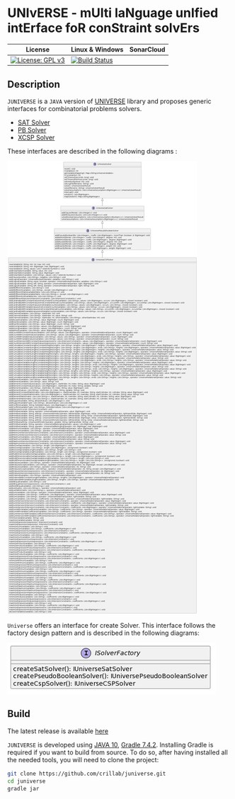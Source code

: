 # UNIvERSE - mUlti laNguage unIfied intErface foR conStraint solvErs

| License | Linux                                                                                                                                                         & Windows | SonarCloud |
| -------- |--------------------------------------------------------------------------------------------------------------------------------------------------------------- |-------- |
| [![License: GPL v3](https://img.shields.io/badge/License-GPL%20v3-blue.svg)](http://www.gnu.org/licenses/gpl-3.0)     | [![Build Status](https://github.com/crillab/juniverse/actions/workflows/build-jar.yml/badge.svg)](https://github.com/crillab/juniverse/actions/workflows/build-jar.yml) |    |

## Description
 
`JUNIVERSE` is a `JAVA` version of [UNIVERSE](https://github.com/crillab/universe) library and proposes generic interfaces for combinatorial problems solvers. 

- [SAT Solver](src/main/java/fr/univartois/cril/juniverse/sat/IUniverseSatSolver.java)
- [PB Solver](src/main/java/fr/univartois/cril/juniverse/pb/IUniversePseudoBooleanSolver.java)
- [XCSP Solver](src/main/java/fr/univartois/cril/juniverse/csp/IUniverseCSPSolver.java) 

These interfaces are described in the following diagrams :

![Solvers Interface](./doc/figures/solverinterfaces.png)

`Universe` offers an interface for create Solver. This interface follows the factory design pattern and is described
in the following diagrams: 

![factory](./doc/figures/factory.png)

## Build

The latest release is available [here](https://github.com/crillab/juniverse/releases/latest)

`JUNIVERSE` is developed using [JAVA 10](), [Gradle 7.4.2](https://gradle.org/).
Installing Gradle is required if you want to build from source.
To do so, after having installed all the needed tools, you will need to clone
the project:

```bash
git clone https://github.com/crillab/juniverse.git
cd juniverse
gradle jar 
```
